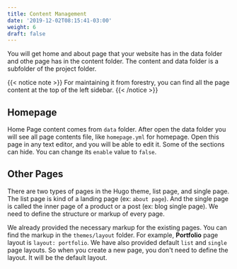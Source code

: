 ```yaml
---
title: Content Management
date: '2019-12-02T08:15:41-03:00'
weight: 6
draft: false
---
```


You will get home and about page that your website has in the data folder and othe page has in the content folder. The content and data folder is a subfolder of the project folder.

{{< notice note >}}
For maintaining it from forestry, you can find all the page content at the top of the left sidebar.
{{< /notice >}}

## Homepage
Home Page content comes from `data` folder. After open the data folder you will see all page contents file, like `homepage.yml` for homepage. Open this page in any text editor, and you will be able to edit it. Some of the sections can hide. You can change its `enable` value to `false`.

## Other Pages
There are two types of pages in the Hugo theme, list page, and single page. The list page is kind of a landing page (ex: `about page`). And the single page is called the inner page of a product or a post (ex: blog single page). We need to define the structure or markup of every page.

We already provided the necessary markup for the existing pages. You can find the markup in the `themes/layout` folder. For example, **Portfolio** page layout is `layout: portfolio`. We have also provided default `list` and `single` page layouts. So when you create a new page, you don't need to define the layout. It will be the default layout.